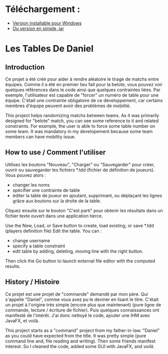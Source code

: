 # Téléchargement :
 - [Version installable pour Windows](https://github.com/dalgwen/LesTablesDeDaniel/releases/download/1.0/LesTablesDeDaniel-setup.exe)
 - [Ou version en simple .jar](https://github.com/dalgwen/LesTablesDeDaniel/releases/download/1.0/LesTablesDeDaniel-1.0-jar-with-dependencies.jar)

# Les Tables De Daniel

## Introduction

Ce projet a été créé pour aider à rendre aléatoire le tirage de matchs entre équipes.
Comme il a été en premier lieu fait pour la belote, vous pouvez voir quelques références dans le code ainsi que quelques contraintes liées. Par exemple, l'utilisateur est capable de "forcer" un numéro de table pour une équipe. C'était une contrainte obligatoire de ce développement, car certains membres d'équipe peuvent avoir des problèmes de mobilité.

This project helps randomizing matchs between teams.
As it was primarily designed for "belote" match, you can see some reference to it and related constraints. For example, the user is able to force some table number on some team. It was mandatory in my developement because some team members can have mobility issue.

## How to use / Comment l'utiliser

Utilisez les boutons "Nouveau", "Charger" ou "Sauvegarder" pour créer, ouvrir ou sauvegarder les fichiers *.tdd (fichier de définition de joueurs). Vous pouvez alors :
 - changer les noms
 - spécifier une contrainte de table
 - éditer la table de joueur en ajoutant, supprimant, ou déplaçant les lignes grâce aux boutons sur la droite de la table.
 
 Cliquez ensuite sur le bouton "C'est parti" pour obtenir les résultats dans un fichier texte ouvert dans une application tierce.

Use the New, Load, or Save button to create, load existing, or save *.tdd (players definition file)
Edit the table. You can  :
 - change username 
 - specify a table constraint
 - edit table by adding, deleting, moving line with the right button.

Then click the Go button to launch external file editor with the computed results.

## History / Histoire

Ce projet est une projet de "commande" demandé par mon père. Qui s'appelle "Daniel", comme vous avez pu le deviner en lisant le titre.
C'était un projet à l'origine très simple (encore plus que maintenant) (pure ligne de commande, lecture / écriture de fichier).
Puis quelques connaissances ont manifesté de l'intérêt. J'ai donc nettoyé le code, ajouter une IHM avec JavaFX, et voilà.

This project starts as a "command" project from my father-in-law. "Daniel" as you could have expected from the title.
It was pretty simple (pure command line and, file reading and writing).
Then some friends manifest interest. So I cleaned the code, added some GUI with JavaFX, and *voilà.*

